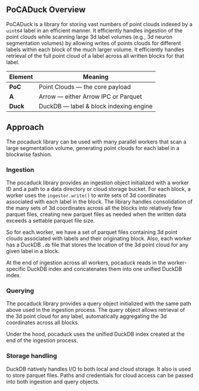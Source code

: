 ## PoCADuck Overview

PoCADuck is a library for storing vast numbers of point clouds indexed by a `uint64` label in an efficient manner. It efficiently handles ingestion of the point clouds while scanning large 3d label volumes (e.g., 3d neuron segmentation volumes) by allowing writes of points clouds for different labels within each block of the much larger volume. It efficiently handles retrieval of the full point cloud of a label across all written blocks for that label.

| Element     | Meaning |
|-------------|--------|
| **PoC**     | Point Clouds — the core payload |
| **A**       | Arrow — either Arrow IPC or Parquet |
| **Duck**    | DuckDB — label & block indexing engine |


## Approach

The pocaduck library can be used with many parallel workers that scan a large segmentation volume, generating point clouds for each label in a blockwise fashion. 

### Ingestion

The pocaduck library provides an ingestion object initialized with a worker ID and a path to a data directory or cloud storage bucket. For each block, a worker uses the `ingestor.write()` to write sets of 3d coordinates associated with each label in the block. The library handles consolidation of the many sets of 3d coordinates across all the blocks into relatively few parquet files, creating new parquet files as needed when the written data exceeds a settable parquet file size.

So for each worker, we have a set of parquet files containing 3d point clouds associated with labels and their originating block. Also, each worker has a DuckDB `.db` file that stores the location of the 3d point cloud for any given label in a block. 

At the end of ingestion across all workers, pocaduck reads in the worker-specific DuckDB index and concatenates them into one unified DuckDB index.

### Querying

The pocaduck library provides a query object initialized with the same path above used in the ingestion process. The query object allows retrieval of the 3d point cloud for any label, automatically aggregating the 3d coordinates across all blocks.

Under the hood, pocaduck uses the unified DuckDB index created at the end of the ingestion process.

### Storage handling

DuckDB natively handles I/O to both local and cloud storage. It also is used to store parquet files. Paths and credentials for cloud access can be passed into both ingestion and query objects.
